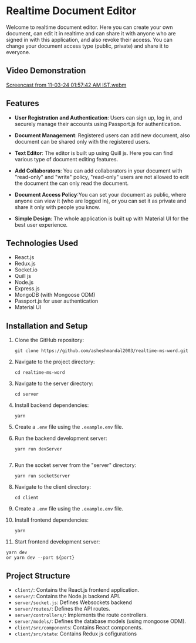# Realtime Document Editor

Welcome to realtime document editor. Here you can create your own document, can edit it in realtime and can share it with anyone who are signed in with this application, and also revoke their access. You can change your document access type (public, private) and share it to everyone.

## Video Demonstration

[Screencast from 11-03-24 01:57:42 AM IST.webm](https://github.com/asheshmandal2003/American_Elite_Market_Assignment/assets/116034358/c46945b9-a3df-4963-ba9c-1204f4917395)

## Features

- **User Registration and Authentication**: Users can sign up, log in, and securely manage their accounts using Passport.js for authentication.

- **Document Management**: Registered users can add new document, also document can be shared only with the registered users.

- **Text Editor**: The editor is built up using Quill js. Here you can find various type of document editing features.

- **Add Collaborators**: You can add collaborators in your document with "read-only" and "write" policy, "read-only" users are not allowed to edit the document the can only read the document.

- **Document Access Policy**:You can set your document as public, where anyone can view it (who are logged in), or you can set it as private and share it only with people you know.

- **Simple Design**: The whole application is built up with Material UI for the best user experience.

## Technologies Used

- React.js
- Redux.js
- Socket.io
- Quill js
- Node.js
- Express.js
- MongoDB (with Mongoose ODM)
- Passport.js for user authentication
- Material UI

## Installation and Setup

1. Clone the GitHub repository:

   ```shell
   git clone https://github.com/asheshmandal2003/realtime-ms-word.git
   ```

2. Navigate to the project directory:

   ```shell
   cd realtime-ms-word
   ```
3. Navigate to the server directory:

   ```shell
   cd server
   ```
4. Install backend dependencies:

   ```shell
   yarn
   ```
5. Create a `.env` file using the `.example.env` file.

6. Run the backend development server:

   ```shell
   yarn run devServer


6. Run the socket server from the "server" directory:

   ```shell
   yarn run socketServer
   ```

7. Navigate to the client directory:

   ```shell
   cd client
   ```

8. Create a `.env` file using the `.example.env` file.

9. Install frontend dependencies:

   ```shell
   yarn
   ```
10. Start frontend development server:

   ```shell
   yarn dev
   or yarn dev --port ${port}
   ```

## Project Structure


   - `client/`: Contains the React.js frontend application.
   - `server/`: Contains the Node.js backend API.
   - `server/socket.js`: Defines Websockets backend
   - `server/routes/`: Defines the API routes.
   - `server/controllers/`: Implements the route controllers.
   - `server/models/`: Defines the database models (using mongoose ODM).
   - `client/src/components`: Contains React components.
   - `client/src/state`: Contains Redux js cofigurations

